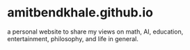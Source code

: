 # amitbendkhale.github.io
a personal website to share my views on math, AI, education, entertainment, philosophy, and life in general.
